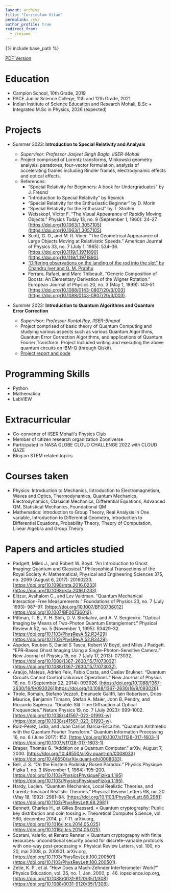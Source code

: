 ```yaml
---
layout: archive
title: "Curriculum Vitae"
permalink: /cv/
author_profile: true
redirect_from:
  - /resume
---
```


{% include base_path %}

[PDF Version](https://github.com/ArnavMetrani/arnavmetrani.github.io/blob/master/_data/Resume%20September%202023.pdf)

Education
======
* Campion School, 10th Grade, 2019
* PACE Junior Science College, 11th and 12th Grade, 2021
* Indian Institute of Science Education and Research Mohali, B.Sc + Integrated M.Sc in Physics, 2026 (expected)

Projects
======
* Summer 2023: **Introduction to Special Relativity and Analysis**
  * _Supervisor: Professor Jasjeet Singh Bagla, IISER-Mohali_
  * Project comprised of Lorentz transforms, Minkowski geometry analysis, paradoxes, four-vector formulation, analysis of accelerating frames including Rindler frames, electrodynamic effects and optical effects.
  * References:
      * “Special Relativity for Beginners: A book for Undergraduates” by J. Freund
      * “Introduction to Special Relativity” by Resnick
      * “Special Relativity for the Enthusiastic Beginner” by D. Morin
      * “Special Relativity for the Enthusiast” by T. Strohm
      * Weisskopf, Victor F. “The Visual Appearance of Rapidly Moving Objects.” Physics Today 13, no. 9 (September 1, 1960): 24–27. [https://doi.org/10.1063/1.3057105](https://doi.org/10.1063/1.3057105).
      * Scott, G. D., and M. R. Viner. “The Geometrical Appearance of Large Objects Moving at Relativistic Speeds.” American Journal of Physics 33, no. 7 (July 1, 1965): 534–36. [https://doi.org/10.1119/1.1971890](https://doi.org/10.1119/1.1971890).  
      * [“Differing observations on the landing of the rod into the slot” by Chandru Iyer and G. M. Prabhu](https://doi.org/10.1119/1.2346686)
      * Ferraro, Rafael, and Marc Thibeault. “Generic Composition of Boosts: An Elementary Derivation of the Wigner Rotation.” European Journal of Physics 20, no. 3 (May 1, 1999): 143–51. [https://doi.org/10.1088/0143-0807/20/3/003](https://doi.org/10.1088/0143-0807/20/3/003).



* Summer 2023: **Introduction to Quantum Algorithms and Quantum Error Correction**
  * _Supervisor: Professor Kuntal Roy, IISER-Bhopal_ 
  * Project comprised of basic theory of Quantum Computing and studying various aspects such as various Quantum Algorithms, Quantum Error Correction Algorithms, and applications of Quantum Fourier Transform. Project included writing and executing the above quantum circuits on IBM-Q (through Qiskit).
  * [Project report and code](https://github.com/ArnavMetrani/Quantum-Algorithms-report)
  
Programming Skills
======
* Python
* Mathematica
* LabVIEW
  
 
Extracurricular
======
* Co-convener of IISER Mohali's Physics Club
* Member of citizen research organization Zooniverse
* Participated in NASA GLOBE CLOUD CHALLENGE 2022 with CLOUD GAZE
* Blog on STEM related topics

Courses taken
======
* Physics: Introduction to Mechanics, Introduction to Electromagnetism, Waves and Optics, Thermodynamics, Quantum Mechanics, Electrodynamics, Classical Mechanics, Differential Equations, Advanced QM, Statistical Mechanics, Foundational QM
* Mathematics: Introduction to Group Theory, Real Analysis in One variable, Introduction to Differential Geometry, Introduction to
Differential Equations, Probability Theory, Theory of Computation, Linear Algebra and Group Theory

Papers and articles studied
======
* Padgett, Miles J., and Robert W. Boyd. “An Introduction to Ghost Imaging: Quantum and Classical.” Philosophical Transactions of the Royal Society A: Mathematical, Physical and Engineering Sciences 375, no. 2099 (August 6, 2017): 20160233. [https://doi.org/10.1098/rsta.2016.0233](https://doi.org/10.1098/rsta.2016.0233).
* Elitzur, Avshalom C., and Lev Vaidman. “Quantum Mechanical Interaction-Free Measurements.” Foundations of Physics 23, no. 7 (July 1993): 987–97. [https://doi.org/10.1007/BF00736012](https://doi.org/10.1007/BF00736012).
* Pittman, T. B., Y. H. Shih, D. V. Strekalov, and A. V. Sergienko. “Optical Imaging by Means of Two-Photon Quantum Entanglement.” Physical Review A 52, no. 5 (November 1, 1995): R3429–32. [https://doi.org/10.1103/PhysRevA.52.R3429](https://doi.org/10.1103/PhysRevA.52.R3429).
* Aspden, Reuben S, Daniel S Tasca, Robert W Boyd, and Miles J Padgett. “EPR-Based Ghost Imaging Using a Single-Photon-Sensitive Camera.” New Journal of Physics 15, no. 7 (July 17, 2013): 073032. [https://doi.org/10.1088/1367-2630/15/7/073032](https://doi.org/10.1088/1367-2630/15/7/073032).
* Araújo, Mateus, Adrien Feix, Fabio Costa, and Časlav Brukner. “Quantum Circuits Cannot Control Unknown Operations.” New Journal of Physics 16, no. 9 (September 22, 2014): 093026. [https://doi.org/10.1088/1367-2630/16/9/093026](https://doi.org/10.1088/1367-2630/16/9/093026).
* Tirole, Romain, Stefano Vezzoli, Emanuele Galiffi, Iain Robertson, Dries Maurice, Benjamin Tilmann, Stefan A. Maier, John B. Pendry, and Riccardo Sapienza. “Double-Slit Time Diffraction at Optical Frequencies.” Nature Physics 19, no. 7 (July 2023): 999–1002. [https://doi.org/10.1038/s41567-023-01993-w](https://doi.org/10.1038/s41567-023-01993-w).
* Ruiz-Perez, Lidia, and Juan Carlos Garcia-Escartin. “Quantum Arithmetic with the Quantum Fourier Transform.” Quantum Information Processing 16, no. 6 (June 2017): 152. [https://doi.org/10.1007/s11128-017-1603-1](https://doi.org/10.1007/s11128-017-1603-1).
* Draper, Thomas G. “Addition on a Quantum Computer.” arXiv, August 7, 2000. [https://doi.org/10.48550/arXiv.quant-ph/0008033](https://doi.org/10.48550/arXiv.quant-ph/0008033).
* Bell, J. S. “On the Einstein Podolsky Rosen Paradox.” Physics Physique Fizika 1, no. 3 (November 1, 1964): 195–200. [https://doi.org/10.1103/PhysicsPhysiqueFizika.1.195](https://doi.org/10.1103/PhysicsPhysiqueFizika.1.195).
* Hardy, Lucien. “Quantum Mechanics, Local Realistic Theories, and Lorentz-Invariant Realistic Theories.” Physical Review Letters 68, no. 20 (May 18, 1992): 2981–84. [https://doi.org/10.1103/PhysRevLett.68.2981](https://doi.org/10.1103/PhysRevLett.68.2981).
* Bennett, Charles H., et Gilles Brassard. « Quantum cryptography: Public key distribution and coin tossing ». Theoretical Computer Science, vol. 560, décembre 2014, p. 7‑11. arXiv.org, [https://doi.org/10.1016/j.tcs.2014.05.025](https://doi.org/10.1016/j.tcs.2014.05.025).
* Scarani, Valerio, et Renato Renner. « Quantum cryptography with finite resources: unconditional security bound for discrete-variable protocols with one-way post-processing ». Physical Review Letters, vol. 100, no 20, mai 2008, p. 200501. arXiv.org, [https://doi.org/10.1103/PhysRevLett.100.200501](https://doi.org/10.1103/PhysRevLett.100.200501).
* Zetie, K. P., et al. “How Does a Mach-Zehnder Interferometer Work?” Physics Education, vol. 35, no. 1, Jan. 2000, p. 46. iopscience.iop.org, [https://doi.org/10.1088/0031-9120/35/1/308](https://doi.org/10.1088/0031-9120/35/1/308).
